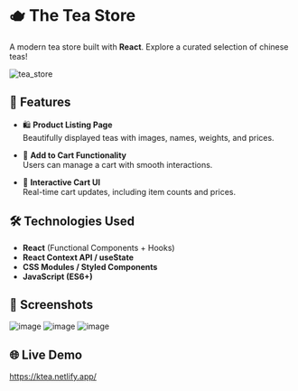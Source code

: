 # 🫖 The Tea Store

A modern tea store built with **React**. Explore a curated selection of chinese teas!

![tea_store](https://github.com/user-attachments/assets/f7228a9e-7bb7-4517-a132-a30bbf50fa84)

## 🚀 Features

- 🛍 **Product Listing Page**  
  Beautifully displayed teas with images, names, weights, and prices.

- 🧃 **Add to Cart Functionality**  
  Users can manage a cart with smooth interactions.

- 🛒 **Interactive Cart UI**  
  Real-time cart updates, including item counts and prices.

## 🛠 Technologies Used

- **React** (Functional Components + Hooks)
- **React Context API / useState**
- **CSS Modules / Styled Components**
- **JavaScript (ES6+)**

## 📸 Screenshots

![image](https://github.com/user-attachments/assets/d0b4f83d-5243-4f31-96f1-65b271520da6)
![image](https://github.com/user-attachments/assets/b179bcc0-0f4d-43da-a779-34488724a4f1)
![image](https://github.com/user-attachments/assets/f758ad3d-1143-4274-90d2-f57a7d40a50e)

## 🌐 Live Demo

https://ktea.netlify.app/
